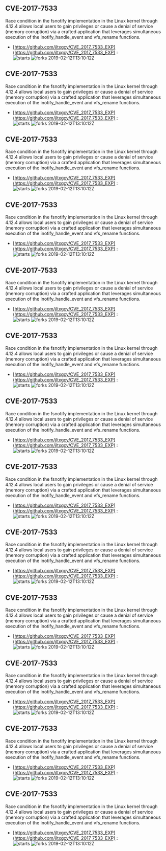 ## CVE-2017-7533
 Race condition in the fsnotify implementation in the Linux kernel through 4.12.4 allows local users to gain privileges or cause a denial of service (memory corruption) via a crafted application that leverages simultaneous execution of the inotify_handle_event and vfs_rename functions.

- [https://github.com/jltxgcy/CVE_2017_7533_EXP](https://github.com/jltxgcy/CVE_2017_7533_EXP) :  
![starts](https://img.shields.io/github/stars/jltxgcy/CVE_2017_7533_EXP.svg) 
![forks](https://img.shields.io/github/forks/jltxgcy/CVE_2017_7533_EXP.svg) 
2019-02-12T13:10:12Z

## CVE-2017-7533
 Race condition in the fsnotify implementation in the Linux kernel through 4.12.4 allows local users to gain privileges or cause a denial of service (memory corruption) via a crafted application that leverages simultaneous execution of the inotify_handle_event and vfs_rename functions.

- [https://github.com/jltxgcy/CVE_2017_7533_EXP](https://github.com/jltxgcy/CVE_2017_7533_EXP) :  
![starts](https://img.shields.io/github/stars/jltxgcy/CVE_2017_7533_EXP.svg) 
![forks](https://img.shields.io/github/forks/jltxgcy/CVE_2017_7533_EXP.svg) 
2019-02-12T13:10:12Z

## CVE-2017-7533
 Race condition in the fsnotify implementation in the Linux kernel through 4.12.4 allows local users to gain privileges or cause a denial of service (memory corruption) via a crafted application that leverages simultaneous execution of the inotify_handle_event and vfs_rename functions.

- [https://github.com/jltxgcy/CVE_2017_7533_EXP](https://github.com/jltxgcy/CVE_2017_7533_EXP) :  
![starts](https://img.shields.io/github/stars/jltxgcy/CVE_2017_7533_EXP.svg) 
![forks](https://img.shields.io/github/forks/jltxgcy/CVE_2017_7533_EXP.svg) 
2019-02-12T13:10:12Z

## CVE-2017-7533
 Race condition in the fsnotify implementation in the Linux kernel through 4.12.4 allows local users to gain privileges or cause a denial of service (memory corruption) via a crafted application that leverages simultaneous execution of the inotify_handle_event and vfs_rename functions.

- [https://github.com/jltxgcy/CVE_2017_7533_EXP](https://github.com/jltxgcy/CVE_2017_7533_EXP) :  
![starts](https://img.shields.io/github/stars/jltxgcy/CVE_2017_7533_EXP.svg) 
![forks](https://img.shields.io/github/forks/jltxgcy/CVE_2017_7533_EXP.svg) 
2019-02-12T13:10:12Z

## CVE-2017-7533
 Race condition in the fsnotify implementation in the Linux kernel through 4.12.4 allows local users to gain privileges or cause a denial of service (memory corruption) via a crafted application that leverages simultaneous execution of the inotify_handle_event and vfs_rename functions.

- [https://github.com/jltxgcy/CVE_2017_7533_EXP](https://github.com/jltxgcy/CVE_2017_7533_EXP) :  
![starts](https://img.shields.io/github/stars/jltxgcy/CVE_2017_7533_EXP.svg) 
![forks](https://img.shields.io/github/forks/jltxgcy/CVE_2017_7533_EXP.svg) 
2019-02-12T13:10:12Z

## CVE-2017-7533
 Race condition in the fsnotify implementation in the Linux kernel through 4.12.4 allows local users to gain privileges or cause a denial of service (memory corruption) via a crafted application that leverages simultaneous execution of the inotify_handle_event and vfs_rename functions.

- [https://github.com/jltxgcy/CVE_2017_7533_EXP](https://github.com/jltxgcy/CVE_2017_7533_EXP) :  
![starts](https://img.shields.io/github/stars/jltxgcy/CVE_2017_7533_EXP.svg) 
![forks](https://img.shields.io/github/forks/jltxgcy/CVE_2017_7533_EXP.svg) 
2019-02-12T13:10:12Z

## CVE-2017-7533
 Race condition in the fsnotify implementation in the Linux kernel through 4.12.4 allows local users to gain privileges or cause a denial of service (memory corruption) via a crafted application that leverages simultaneous execution of the inotify_handle_event and vfs_rename functions.

- [https://github.com/jltxgcy/CVE_2017_7533_EXP](https://github.com/jltxgcy/CVE_2017_7533_EXP) :  
![starts](https://img.shields.io/github/stars/jltxgcy/CVE_2017_7533_EXP.svg) 
![forks](https://img.shields.io/github/forks/jltxgcy/CVE_2017_7533_EXP.svg) 
2019-02-12T13:10:12Z

## CVE-2017-7533
 Race condition in the fsnotify implementation in the Linux kernel through 4.12.4 allows local users to gain privileges or cause a denial of service (memory corruption) via a crafted application that leverages simultaneous execution of the inotify_handle_event and vfs_rename functions.

- [https://github.com/jltxgcy/CVE_2017_7533_EXP](https://github.com/jltxgcy/CVE_2017_7533_EXP) :  
![starts](https://img.shields.io/github/stars/jltxgcy/CVE_2017_7533_EXP.svg) 
![forks](https://img.shields.io/github/forks/jltxgcy/CVE_2017_7533_EXP.svg) 
2019-02-12T13:10:12Z

## CVE-2017-7533
 Race condition in the fsnotify implementation in the Linux kernel through 4.12.4 allows local users to gain privileges or cause a denial of service (memory corruption) via a crafted application that leverages simultaneous execution of the inotify_handle_event and vfs_rename functions.

- [https://github.com/jltxgcy/CVE_2017_7533_EXP](https://github.com/jltxgcy/CVE_2017_7533_EXP) :  
![starts](https://img.shields.io/github/stars/jltxgcy/CVE_2017_7533_EXP.svg) 
![forks](https://img.shields.io/github/forks/jltxgcy/CVE_2017_7533_EXP.svg) 
2019-02-12T13:10:12Z

## CVE-2017-7533
 Race condition in the fsnotify implementation in the Linux kernel through 4.12.4 allows local users to gain privileges or cause a denial of service (memory corruption) via a crafted application that leverages simultaneous execution of the inotify_handle_event and vfs_rename functions.

- [https://github.com/jltxgcy/CVE_2017_7533_EXP](https://github.com/jltxgcy/CVE_2017_7533_EXP) :  
![starts](https://img.shields.io/github/stars/jltxgcy/CVE_2017_7533_EXP.svg) 
![forks](https://img.shields.io/github/forks/jltxgcy/CVE_2017_7533_EXP.svg) 
2019-02-12T13:10:12Z

## CVE-2017-7533
 Race condition in the fsnotify implementation in the Linux kernel through 4.12.4 allows local users to gain privileges or cause a denial of service (memory corruption) via a crafted application that leverages simultaneous execution of the inotify_handle_event and vfs_rename functions.

- [https://github.com/jltxgcy/CVE_2017_7533_EXP](https://github.com/jltxgcy/CVE_2017_7533_EXP) :  
![starts](https://img.shields.io/github/stars/jltxgcy/CVE_2017_7533_EXP.svg) 
![forks](https://img.shields.io/github/forks/jltxgcy/CVE_2017_7533_EXP.svg) 
2019-02-12T13:10:12Z

## CVE-2017-7533
 Race condition in the fsnotify implementation in the Linux kernel through 4.12.4 allows local users to gain privileges or cause a denial of service (memory corruption) via a crafted application that leverages simultaneous execution of the inotify_handle_event and vfs_rename functions.

- [https://github.com/jltxgcy/CVE_2017_7533_EXP](https://github.com/jltxgcy/CVE_2017_7533_EXP) :  
![starts](https://img.shields.io/github/stars/jltxgcy/CVE_2017_7533_EXP.svg) 
![forks](https://img.shields.io/github/forks/jltxgcy/CVE_2017_7533_EXP.svg) 
2019-02-12T13:10:12Z

## CVE-2017-7533
 Race condition in the fsnotify implementation in the Linux kernel through 4.12.4 allows local users to gain privileges or cause a denial of service (memory corruption) via a crafted application that leverages simultaneous execution of the inotify_handle_event and vfs_rename functions.

- [https://github.com/jltxgcy/CVE_2017_7533_EXP](https://github.com/jltxgcy/CVE_2017_7533_EXP) :  
![starts](https://img.shields.io/github/stars/jltxgcy/CVE_2017_7533_EXP.svg) 
![forks](https://img.shields.io/github/forks/jltxgcy/CVE_2017_7533_EXP.svg) 
2019-02-12T13:10:12Z

